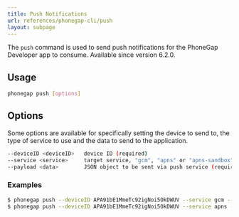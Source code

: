 ```yaml
---
title: Push Notifications
url: references/phonegap-cli/push
layout: subpage
---
```


The `push` command is used to send push notifications for the PhoneGap Developer app to consume. Available since version 6.2.0.

## Usage

```bash
phonegap push [options]
```

## Options

Some options are available for specifically setting the device to send to, the type of service to use and the data to send to the application.

```bash
--deviceID <deviceID>   device ID (required)
--service <service>     target service, "gcm", "apns" or "apns-sandbox" (required)
--payload <data>        JSON object to be sent via push service (required)
```

### Examples

```bash
$ phonegap push --deviceID APA91bE1MmeTc92igNoi5OkDWUV --service gcm --payload '{ "data": { "title": "Hello", "message": "World"} }'
$ phonegap push --deviceID APA91bE1MmeTc92igNoi5OkDWUV --service apns --payload '{ "aps": { "alert": "Hello World", "badge": 5 } }'
```

